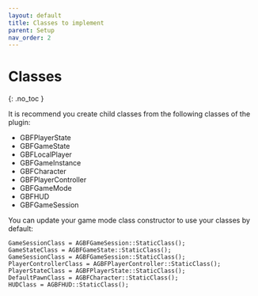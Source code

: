 ```yaml
---
layout: default
title: Classes to implement
parent: Setup
nav_order: 2
---
```


# Classes

{: .no_toc }

It is recommend you create child classes from the following classes of the plugin:

* GBFPlayerState
* GBFGameState
* GBFLocalPlayer
* GBFGameInstance
* GBFCharacter
* GBFPlayerController
* GBFGameMode
* GBFHUD
* GBFGameSession

You can update your game mode class constructor to use your classes by default:

```
GameSessionClass = AGBFGameSession::StaticClass();
GameStateClass = AGBFGameState::StaticClass();
GameSessionClass = AGBFGameSession::StaticClass();
PlayerControllerClass = AGBFPlayerController::StaticClass();
PlayerStateClass = AGBFPlayerState::StaticClass();
DefaultPawnClass = AGBFCharacter::StaticClass();
HUDClass = AGBFHUD::StaticClass();
```